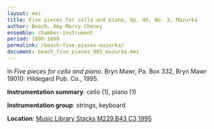 ```yaml
---
layout: mei
title: Five pieces for cello and piano, Op. 40, No. 3, Mazurka
author: Beach, Amy Marcy Cheney
ensemble: chamber-instrument
period: 1890-1899
permalink: /beach-five-pieces-mazurka/
document: beach_five_pieces_003_mazurka.mei
---
```


In *Five pieces for cello and piano.* Bryn Mawr, Pa. Box 332, Bryn Mawr 19010: Hildegard Pub. Co., 1995.

**Instrumentation summary**: cello (1), piano (1) 

**Instrumentation group**: strings, keyboard

**Location**: <a href="https://tufts.primo.exlibrisgroup.com/permalink/01TUN_INST/1kc9gia/alma991004588699703851" target="_blank">Music Library Stacks M229.B43 C3 1995</a>